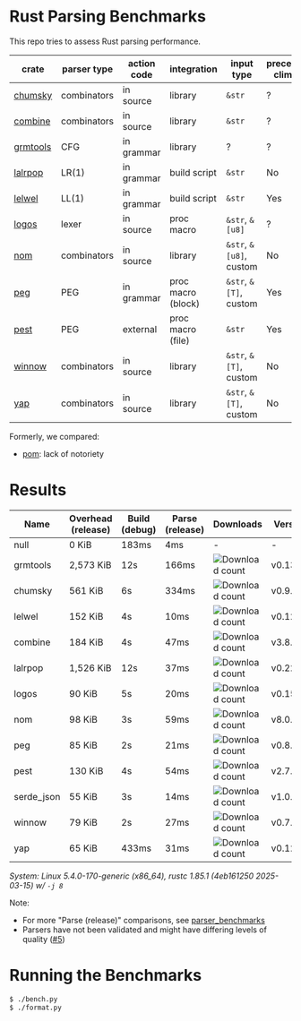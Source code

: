 # Rust Parsing Benchmarks

This repo tries to assess Rust parsing performance.

| crate      | parser type | action code | integration        | input type              | precedence climbing | parameterized rules | streaming input |
|------------|-------------|-------------|--------------------|-------------------------|---------------------|---------------------|-----------------|
| [chumsky]  | combinators | in source   | library            | `&str`                  | ?                   | ?                   | ?               |
| [combine]  | combinators | in source   | library            | `&str`                  | ?                   | ?                   | ?               |
| [grmtools] | CFG         | in grammar  | library            | ?                       | ?                   | ?                   | ?               |
| [lalrpop]  | LR(1)       | in grammar  | build script       | `&str`                  | No                  | Yes                 | No              |
| [lelwel]   | LL(1)       | in grammar  | build script       | `&str`                  | Yes                 | Yes                 | No              |
| [logos]    | lexer       | in source   | proc macro         | `&str`, `&[u8]`         | ?                   | ?                   | ?               |
| [nom]      | combinators | in source   | library            | `&str`, `&[u8]`, custom | No                  | Yes                 | Yes             |
| [peg]      | PEG         | in grammar  | proc macro (block) | `&str`, `&[T]`, custom  | Yes                 | Yes                 | No              |
| [pest]     | PEG         | external    | proc macro (file)  | `&str`                  | Yes                 | No                  | No              |
| [winnow]   | combinators | in source   | library            | `&str`, `&[T]`, custom  | No                  | Yes                 | Yes             |
| [yap]      | combinators | in source   | library            | `&str`, `&[T]`, custom  | No                  | Yes                 | ?               |

Formerly, we compared:
- [pom]: lack of notoriety

# Results

Name | Overhead (release) | Build (debug) | Parse (release) | Downloads | Version
-----|--------------------|---------------|-----------------|-----------|--------
null | 0 KiB | 183ms | 4ms | - | -
grmtools | 2,573 KiB | 12s | 166ms | ![Download count](https://img.shields.io/crates/dr/cfgrammar) | v0.13.10
chumsky | 561 KiB | 6s | 334ms | ![Download count](https://img.shields.io/crates/dr/chumsky) | v0.9.3
lelwel | 152 KiB | 4s | 10ms | ![Download count](https://img.shields.io/crates/dr/codespan-reporting) | v0.12.0
combine | 184 KiB | 4s | 47ms | ![Download count](https://img.shields.io/crates/dr/combine) | v3.8.1
lalrpop | 1,526 KiB | 12s | 37ms | ![Download count](https://img.shields.io/crates/dr/lalrpop-util) | v0.22.1
logos | 90 KiB | 5s | 20ms | ![Download count](https://img.shields.io/crates/dr/logos) | v0.15.0
nom | 98 KiB | 3s | 59ms | ![Download count](https://img.shields.io/crates/dr/nom) | v8.0.0
peg | 85 KiB | 2s | 21ms | ![Download count](https://img.shields.io/crates/dr/peg) | v0.8.4
pest | 130 KiB | 4s | 54ms | ![Download count](https://img.shields.io/crates/dr/pest) | v2.7.15
serde_json | 55 KiB | 3s | 14ms | ![Download count](https://img.shields.io/crates/dr/serde_json) | v1.0.139
winnow | 79 KiB | 2s | 27ms | ![Download count](https://img.shields.io/crates/dr/winnow) | v0.7.3
yap | 65 KiB | 433ms | 31ms | ![Download count](https://img.shields.io/crates/dr/yap) | v0.12.0

*System: Linux 5.4.0-170-generic (x86_64), rustc 1.85.1 (4eb161250 2025-03-15) w/ `-j 8`*

Note:
- For more "Parse (release)" comparisons, see [parser_benchmarks](https://github.com/rust-bakery/parser_benchmarks)
- Parsers have not been validated and might have differing levels of quality ([#5](https://github.com/epage/parse-benchmarks-rs/issues/5))

# Running the Benchmarks

```bash
$ ./bench.py
$ ./format.py
```

[chumsky]: https://github.com/zesterer/chumsky
[combine]: https://github.com/Marwes/combine
[lalrpop]: https://github.com/lalrpop/lalrpop
[lelwel]: https://github.com/lalrpop/lelwel
[logos]: https://github.com/maciejhirsz/logos
[nom]: https://github.com/geal/nom
[peg]: https://github.com/kevinmehall/rust-peg
[pest]: https://github.com/pest-parser/pest
[pom]: https://github.com/j-f-liu/pom
[winnow]: https://github.com/winnow-rs/winnow
[yap]: https://github.com/jsdw/yap
[yap]: https://github.com/jsdw/yap
[grmtools]: https://crates.io/crates/cfgrammar
